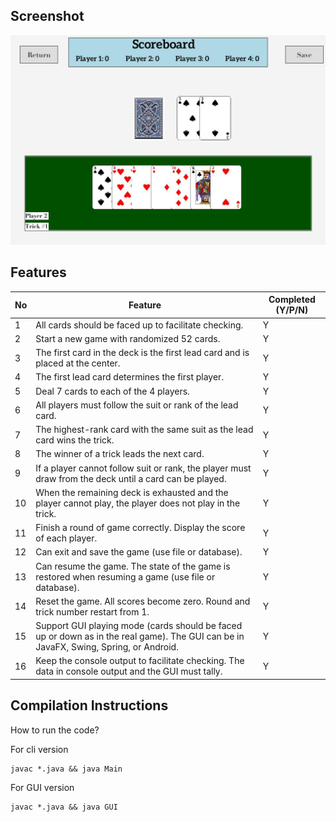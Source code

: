 ## Screenshot

![](./assets/screenshot.jpg)

## Features

| No  | Feature                                                                                                                               | Completed (Y/P/N) |
| --- | ------------------------------------------------------------------------------------------------------------------------------------- | ----------------- |
| 1   | All cards should be faced up to facilitate checking.                                                                                  | Y                 |
| 2   | Start a new game with randomized 52 cards.                                                                                            | Y                 |
| 3   | The first card in the deck is the first lead card and is placed at the center.                                                        | Y                 |
| 4   | The first lead card determines the first player.                                                                                      | Y                 |
| 5   | Deal 7 cards to each of the 4 players.                                                                                                | Y                 |
| 6   | All players must follow the suit or rank of the lead card.                                                                            | Y                 |
| 7   | The highest-rank card with the same suit as the lead card wins the trick.                                                             | Y                 |
| 8   | The winner of a trick leads the next card.                                                                                            | Y                 |
| 9   | If a player cannot follow suit or rank, the player must draw from the deck until a card can be played.                                | Y                 |
| 10  | When the remaining deck is exhausted and the player cannot play, the player does not play in the trick.                               | Y                 |
| 11  | Finish a round of game correctly. Display the score of each player.                                                                   | Y                 |
| 12  | Can exit and save the game (use file or database).                                                                                    | Y                 |
| 13  | Can resume the game. The state of the game is restored when resuming a game (use file or database).                                   | Y                 |
| 14  | Reset the game. All scores become zero. Round and trick number restart from 1.                                                        | Y                 |
| 15  | Support GUI playing mode (cards should be faced up or down as in the real game). The GUI can be in JavaFX, Swing, Spring, or Android. | Y                 |
| 16  | Keep the console output to facilitate checking. The data in console output and the GUI must tally.                                    | Y                 |

## Compilation Instructions

How to run the code?

For cli version

```
javac *.java && java Main
```

For GUI version

```
javac *.java && java GUI
```
